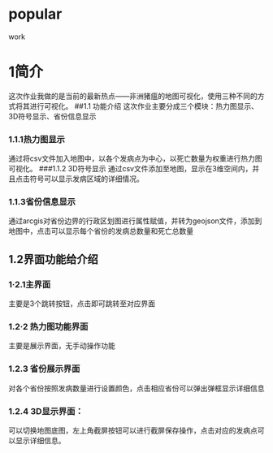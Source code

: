 # popular
work
# 1简介
这次作业我做的是当前的最新热点——非洲猪瘟的地图可视化，使用三种不同的方式将其进行可视化。
##1.1 功能介绍
这次作业主要分成三个模块：热力图显示、3D符号显示、省份信息显示
### 1.1.1热力图显示
通过将csv文件加入地图中，以各个发病点为中心，以死亡数量为权重进行热力图可视化。
###1.1.2 3D符号显示
通过csv文件添加至地图，显示在3维空间内，并且点击符号可以显示发病区域的详细情况。
### 1.1.3省份信息显示
通过arcgis对省份边界的行政区划图进行属性赋值，并转为geojson文件，添加到地图中，点击可以显示每个省份的发病总数量和死亡总数量
## 1.2界面功能给介绍
### 1·2.1主界面
主要是3个跳转按钮，点击即可跳转至对应界面
### 1.2·2 热力图功能界面
主要是展示界面，无手动操作功能
### 1.2.3 省份展示界面
对各个省份按照发病数量进行设置颜色，点击相应省份可以弹出弹框显示详细信息
### 1.2.4 3D显示界面：
可以切换地图底图，左上角截屏按钮可以进行截屏保存操作，点击对应的发病点可以显示详细信息。
